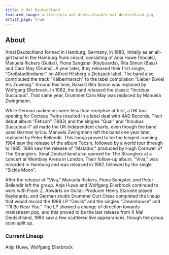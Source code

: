 ```yaml
---
title: X Mal Deutschland
featured_image: artists/x/x-mal-deutschland/x-mal-deutschland.jpg
artist_page: true
---
```

## About

Xmal Deutschland formed in Hamburg, Germany, in 1980, initially as an all-girl band in the Hamburg Punk circuit, consisting of Anja Huwe (Vocals), Manuela Rickers (Guitar), Fiona Sangster (Keyboards), Rita Simon (Bass) and Caro May (Drums). A year later, they released their first single, "Großstadtindianer" on Alfred Hilsberg's Zickzack label. The band also contributed the track "Kälbermarsch" to the label compilation "Lieber Zuviel Als Zuwenig." Around this time, Bassist Rita Simon was replaced by Wolfgang Ellerbrock. In 1982, the band released the classic "Incubus Succubus". That same year, Drummer Caro May was replaced by Manuela Zwingmann.

While German audiences were less than receptive at first, a UK tour opening for Cocteau Twins resulted in a label deal with 4AD Records. Their debut album "Fetisch" (1983) and the singles "Qual" and "Incubus Succubus II" all made the UK Independent charts, even though the band used German lyrics. Manuela Zwingmann left the band one year later, replaced by Peter Bellendir. This lineup proved to be the longest-running. 1984 saw the release of the album Tocsin, followed by a world tour through to 1985. 1986 saw the release of "Matador," produced by Hugh Cornwell of The Stranglers. Xmal Deutschland also opened for The Stranglers at a concert at Wembley Arena in London. Their follow-up album, "Viva," was recorded in Hamburg and was released in 1987, followed by the single "Sickle Moon".

After the release of "Viva," Manuela Rickers, Fiona Sangster, and Peter Bellendir left the group. Anja Huwe and Wolfgang Ellerbrock continued to work with Frank Z. Abwärts on Guitar. Producer Henry Staroste played Keyboards, and German studio Drummer Curt Cress completed the lineup that would record the 1989 LP "Devils" and the singles "Dreamhouse" and "I'll Be Near You." The LP showed a change of direction towards mainstream pop, and this proved to be the last release from X Mal Deutschland, 1990 saw a few scattered live appearances, though the group soon split up.

### Current Lineup

Anja Huwe, Wolfgang Ellerbrock

